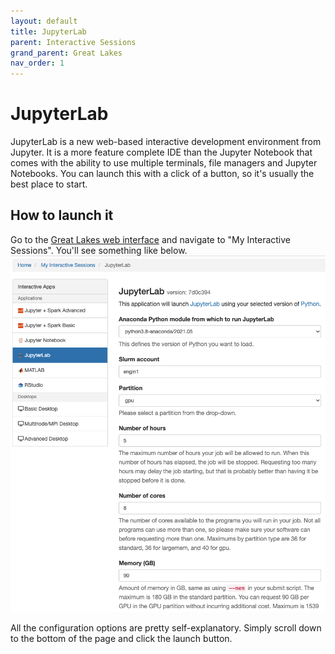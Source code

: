 ```yaml
---
layout: default
title: JupyterLab
parent: Interactive Sessions
grand_parent: Great Lakes
nav_order: 1
---
```

# JupyterLab

JupyterLab is a new web-based interactive development environment from Jupyter. It is a more feature complete IDE than the Jupyter Notebook that comes with the ability to use multiple terminals, file managers and Jupyter Notebooks. You can launch this with a click of a button, so it's usually the best place to start.

## How to launch it
Go to the [Great Lakes web interface](https://greatlakes.arc-ts.umich.edu/) and navigate to "My Interactive Sessions". You'll see something like below.
![JupyterLab Web Interface](jupyterlab.png)

All the configuration options are pretty self-explanatory. Simply scroll down to the bottom of the page and click the launch button.
